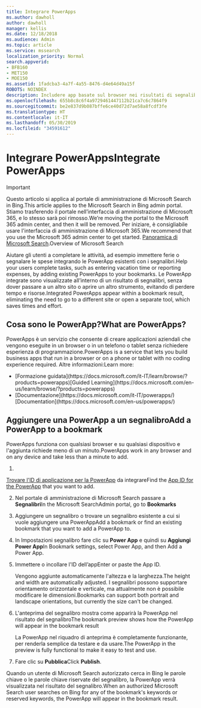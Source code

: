 ```yaml
---
title: Integrare PowerApps
ms.author: dawholl
author: dawholl
manager: kellis
ms.date: 12/18/2018
ms.audience: Admin
ms.topic: article
ms.service: mssearch
localization_priority: Normal
search.appverid:
- BFB160
- MET150
- MOE150
ms.assetid: 1fadcba3-4a7f-4a55-8476-d4e64d49a15f
ROBOTS: NOINDEX
description: Includere app basate sul browser nei risultati di segnalibri per Microsoft Search
ms.openlocfilehash: 655b8c8c6f4a9729461447112b21ca7c6c7864f9
ms.sourcegitcommit: be2e837d9b087bffe6ce40d72d7ae58a8fcdf3fe
ms.translationtype: HT
ms.contentlocale: it-IT
ms.lasthandoff: 05/30/2019
ms.locfileid: "34591612"
---
```

# <a name="integrate-powerapps"></a><span data-ttu-id="91bba-103">Integrare PowerApps</span><span class="sxs-lookup"><span data-stu-id="91bba-103">Integrate PowerApps</span></span>

> [!IMPORTANT]
> <span data-ttu-id="91bba-104">Questo articolo si applica al portale di amministrazione di Microsoft Search in Bing.</span><span class="sxs-lookup"><span data-stu-id="91bba-104">This article applies to the Microsoft Search in Bing admin portal.</span></span> <span data-ttu-id="91bba-105">Stiamo trasferendo il portale nell’interfaccia di amministrazione di Microsoft 365, e lo stesso sarà poi rimosso.</span><span class="sxs-lookup"><span data-stu-id="91bba-105">We’re moving the portal to the Microsoft 365 admin center, and then it will be removed.</span></span> <span data-ttu-id="91bba-106">Per iniziare, è consigliabile usare l'interfaccia di amministrazione di Microsoft 365.</span><span class="sxs-lookup"><span data-stu-id="91bba-106">We recommend that you use the Microsoft 365 admin center to get started.</span></span> <span data-ttu-id="91bba-107">[Panoramica di Microsoft Search](overview-microsoft-search.md).</span><span class="sxs-lookup"><span data-stu-id="91bba-107">Overview of Microsoft Search</span></span>
    
<span data-ttu-id="91bba-108">Aiutare gli utenti a completare le attività, ad esempio immettere ferie o segnalare le spese integrando le PowerApp esistenti con i segnalibri.</span><span class="sxs-lookup"><span data-stu-id="91bba-108">Help your users complete tasks, such as entering vacation time or reporting expenses, by adding existing PowerApps to your bookmarks.</span></span> <span data-ttu-id="91bba-109">Le PowerApp integrate sono visualizzate all’interno di un risultato di segnalibri, senza dover passare a un altro sito o aprire un altro strumento, evitando di perdere tempo e risorse.</span><span class="sxs-lookup"><span data-stu-id="91bba-109">Integrated PowerApps appear within a bookmark result, eliminating the need to go to a different site or open a separate tool, which saves times and effort.</span></span>
  
## <a name="what-are-powerapps"></a><span data-ttu-id="91bba-110">Cosa sono le PowerApp?</span><span class="sxs-lookup"><span data-stu-id="91bba-110">What are PowerApps?</span></span>

<span data-ttu-id="91bba-111">PowerApps è un servizio che consente di creare applicazioni aziendali che vengono eseguite in un browser o in un telefono o tablet senza richiedere esperienza di programmazione.</span><span class="sxs-lookup"><span data-stu-id="91bba-111">PowerApps is a service that lets you build business apps that run in a browser or on a phone or tablet with no coding experience required.</span></span> <span data-ttu-id="91bba-112">Altre informazioni:</span><span class="sxs-lookup"><span data-stu-id="91bba-112">Learn more:</span></span>
  
- <span data-ttu-id="91bba-113">
  [Formazione guidata](https://docs.microsoft.com/it-IT/learn/browse/?products=powerapps)</span><span class="sxs-lookup"><span data-stu-id="91bba-113">[Guided Learning](https://docs.microsoft.com/en-us/learn/browse/?products=powerapps)</span></span>
    
- <span data-ttu-id="91bba-114">
  [Documentazione](https://docs.microsoft.com/it-IT/powerapps/)</span><span class="sxs-lookup"><span data-stu-id="91bba-114">[Documentation](https://docs.microsoft.com/en-us/powerapps/)</span></span>
    
## <a name="add-a-powerapp-to-a-bookmark"></a><span data-ttu-id="91bba-115">Aggiungere una PowerApp a un segnalibro</span><span class="sxs-lookup"><span data-stu-id="91bba-115">Add a PowerApp to a bookmark</span></span>

<span data-ttu-id="91bba-116">PowerApps funziona con qualsiasi browser e su qualsiasi dispositivo e l'aggiunta richiede meno di un minuto.</span><span class="sxs-lookup"><span data-stu-id="91bba-116">PowerApps work in any browser and on any device and take less than a minute to add.</span></span>
  
1. <span data-ttu-id="91bba-117">
  [Trovare l'ID di applicazione per la PowerApp](https://docs.microsoft.com/it-IT/powerapps/maker/canvas-apps/get-sessionid#get-an-app-id) da integrare</span><span class="sxs-lookup"><span data-stu-id="91bba-117">Find the [App ID for the PowerApp](https://docs.microsoft.com/en-us/powerapps/maker/canvas-apps/get-sessionid#get-an-app-id) that you want to add.</span></span> 
    
2. <span data-ttu-id="91bba-118">Nel portale di amministrazione di Microsoft Search passare a **Segnalibri**</span><span class="sxs-lookup"><span data-stu-id="91bba-118">In the Microsoft SearchAdmin portal, go to **Bookmarks**</span></span>
    
3. <span data-ttu-id="91bba-119">Aggiungere un segnalibro o trovare un segnalibro esistente a cui si vuole aggiungere una PowerApp</span><span class="sxs-lookup"><span data-stu-id="91bba-119">Add a bookmark or find an existing bookmark that you want to add a PowerApp to.</span></span>
    
4. <span data-ttu-id="91bba-120">In Impostazioni segnalibro fare clic su **Power App** e quindi su **Aggiungi Power App**</span><span class="sxs-lookup"><span data-stu-id="91bba-120">In Bookmark settings, select Power App, and then Add a Power App.</span></span>
    
5. <span data-ttu-id="91bba-121">Immettere o incollare l'ID dell’app</span><span class="sxs-lookup"><span data-stu-id="91bba-121">Enter or paste the App ID.</span></span>
    
    <span data-ttu-id="91bba-122">Vengono aggiunte automaticamente l'altezza e la larghezza.</span><span class="sxs-lookup"><span data-stu-id="91bba-122">The height and width are automatically adjusted.</span></span> <span data-ttu-id="91bba-123">I segnalibri possono supportare orientamento orizzontale e verticale, ma attualmente non è possibile modificare le dimensioni.</span><span class="sxs-lookup"><span data-stu-id="91bba-123">Bookmarks can support both portrait and landscape orientations, but currently the size can't be changed.</span></span>
    
6. <span data-ttu-id="91bba-124">L'anteprima del segnalibro mostra come apparirà la PowerApp nel risultato del segnalibro</span><span class="sxs-lookup"><span data-stu-id="91bba-124">The bookmark preview shows how the PowerApp will appear in the bookmark result</span></span>
    
    <span data-ttu-id="91bba-125">La PowerApp nel riquadro di anteprima è completamente funzionante, per renderla semplice da testare e da usare.</span><span class="sxs-lookup"><span data-stu-id="91bba-125">The PowerApp in the preview is fully functional to make it easy to test and use.</span></span>
    
7. <span data-ttu-id="91bba-126">Fare clic su **Pubblica**</span><span class="sxs-lookup"><span data-stu-id="91bba-126">Click **Publish**.</span></span>
    
<span data-ttu-id="91bba-127">Quando un utente di Microsoft Search autorizzato cerca in Bing le parole chiave o le parole chiave riservate del segnalibro, la PowerApp verrà visualizzata nel risultato del segnalibro.</span><span class="sxs-lookup"><span data-stu-id="91bba-127">When an authorized Microsoft Search user searches on Bing for any of the bookmark's keywords or reserved keywords, the PowerApp will appear in the bookmark result.</span></span>

  

